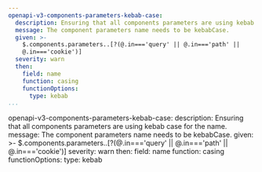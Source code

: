 ```yaml
---
openapi-v3-components-parameters-kebab-case:
  description: Ensuring that all components parameters are using kebab case for the name.
  message: The component parameters name needs to be kebabCase.
  given: >-
    $.components.parameters..[?(@.in==='query' || @.in==='path' ||
    @.in==='cookie')]
  severity: warn
  then:
    field: name
    function: casing
    functionOptions:
      type: kebab
...
```

openapi-v3-components-parameters-kebab-case:
  description: Ensuring that all components parameters are using kebab case for the name.
  message: The component parameters name needs to be kebabCase.
  given: >-
    $.components.parameters..[?(@.in==='query' || @.in==='path' ||
    @.in==='cookie')]
  severity: warn
  then:
    field: name
    function: casing
    functionOptions:
      type: kebab
